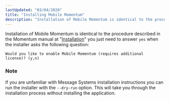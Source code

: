 ```yaml
---
lastUpdated: "03/04/2020"
title: "Installing Mobile Momentum"
description: "Installation of Mobile Momentum is identical to the procedure described in the Momentum manual at Installation you just need to answer yes when the installer asks the following question If you are unfamiliar with Message Systems installation instructions you can run the installer with the dry run option This will..."
---
```


Installation of Mobile Momentum is identical to the procedure described in the Momentum manual at "[Installation](/momentum/3/3-reference/install-linux)" you just need to answer `yes` when the installer asks the following question:

`Would you like to enable Mobile Momentum (requires additional license)? (y,n)`
### Note

If you are unfamiliar with Message Systems installation instructions you can run the installer with the `--dry-run` option. This will take you through the installation process without installing the application.